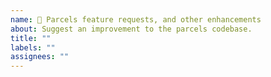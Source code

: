 ```yaml
---
name: 🔼 Parcels feature requests, and other enhancements
about: Suggest an improvement to the parcels codebase.
title: ""
labels: ""
assignees: ""
---
```

